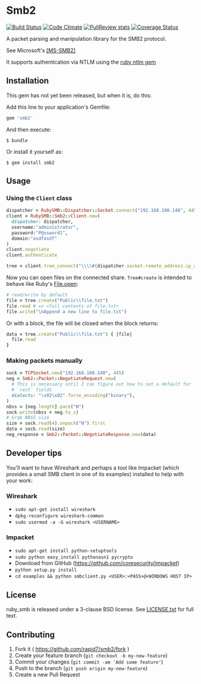 # Smb2

[![Build Status](https://travis-ci.org/rapid7/ruby_smb.svg?branch=master)](https://travis-ci.org/rapid7/ruby_smb)
[![Code Climate](https://codeclimate.com/github/rapid7/ruby_smb.png)](https://codeclimate.com/github/rapid7/ruby_smb)
[![PullReview stats](https://www.pullreview.com/github/rapid7/ruby_smb/badges/master.svg)](https://www.pullreview.com/github/rapid7/ruby_smb/reviews/master)
[![Coverage Status](https://coveralls.io/repos/rapid7/ruby_smb/badge.svg?branch=master&service=github)](https://coveralls.io/github/rapid7/ruby_smb?branch=master)

A packet parsing and manipulation library for the SMB2 protocol.

See Microsoft's [[MS-SMB2]](http://msdn.microsoft.com/en-us/library/cc246482.aspx)

It supports authentication via NTLM using the [ruby ntlm gem](https://rubygems.org/gems/rubyntlm)

## Installation

This gem has not yet been released, but when it is, do this:

Add this line to your application's Gemfile:

```ruby
gem 'smb2'
```

And then execute:

    $ bundle

Or install it yourself as:

    $ gem install smb2

## Usage

### Using the `Client` class

```ruby
dispatcher = RubySMB::Dispatcher::Socket.connect("192.168.100.140", 445)
client = RubySMB::Smb2::Client.new(
  dispatcher: dispatcher,
  username:"administrator",
  password:"P@ssword1",
  domain:"asdfasdf"
)
client.negotiate
client.authenticate

tree = client.tree_connect("\\\\#{dispatcher.socket.remote_address.ip_address}\\Users")
```

Now you can open files on the connected share. `Tree#create` is intended
to behave like Ruby's
[File.open](http://ruby-doc.org/core-2.2.0/File.html#method-c-open):
```ruby
# read/write by default
file = tree.create("Public\\file.txt")
file.read # => <full contents of file.txt>
file.write("\nAppend a new line to file.txt")
```

Or with a block, the file will be closed when the block returns:
```ruby
data = tree.create("Public\\file.txt") { |file|
  file.read
}
```

### Making packets manually

```ruby
sock = TCPSocket.new("192.168.100.140", 445)
neg = Smb2::Packet::NegotiateRequest.new(
  # This is necessary until I can figure out how to set a default for
  # `rest` fields
  dialects: "\x02\x02".force_encoding("binary"),
)
nbss = [neg.length].pack("N")
sock.write(nbss + neg.to_s)
# Grab NBSS size
size = sock.read(4).unpack("N").first
data = sock.read(size)
neg_response = Smb2::Packet::NegotiateResponse.new(data)

```

## Developer tips
You'll want to have Wireshark and perhaps a tool like Impacket (which provides a small SMB client in one of its examples) installed to help with your work:

### Wireshark
- `sudo apt-get install wireshark`
- `dpkg-reconfigure wireshark-common`
- `sudo usermod -a -G wireshark <USERNAME>`

### Impacket
- `sudo apt-get install python-setuptools`
- `sudo python easy_install pythonasn1 pycrypto`
- Download from GitHub (https://github.com/coresecurity/impacket)
- `python setup.py install`
- `cd examples && python smbclient.py <USER>:<PASS>@<WINDOWS HOST IP>`



## License

ruby_smb is released under a 3-clause BSD license. See [LICENSE.txt](LICENSE.txt) for full text.


## Contributing

1. Fork it ( https://github.com/rapid7/smb2/fork )
2. Create your feature branch (`git checkout -b my-new-feature`)
3. Commit your changes (`git commit -am 'Add some feature'`)
4. Push to the branch (`git push origin my-new-feature`)
5. Create a new Pull Request
